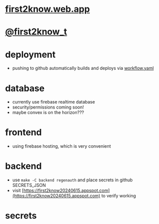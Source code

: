 # [first2know.web.app](first2know.web.app)

# [@first2know_t](https://twitter.com/first2know_t)

# deployment

- pushing to github automatically builds and deploys via [workflow.yaml](https://github.com/dcep93/first2know/blob/master/.github/workflows/workflow.yaml)

# database

- currently use firebase realtime database
- security/permissions coming soon!
- maybe convex is on the horizon???

# frontend

- using firebase hosting, which is very convenient

# backend

- use `make -C backend regenauth` and place secrets in github SECRETS_JSON
- visit [https://first2know20240615.appspot.com](https://first2know20240615.appspot.com) to verify working

# secrets
